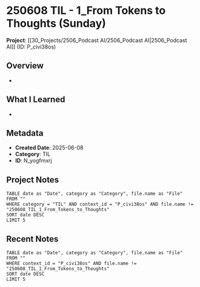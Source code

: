 # 250608 TIL - 1_From Tokens to Thoughts (Sunday)

**Project**: [[30_Projects/2506_Podcast AI/2506_Podcast AI|2506_Podcast AI]] (ID: P_civi38os)


## Overview
-
## What I Learned
- 


## Metadata
- **Created Date**: 2025-06-08
- **Category**: TIL
- **ID**: N_yogfmxrj



## Project Notes
```dataview
TABLE date as "Date", category as "Category", file.name as "File"
FROM ""
WHERE category = "TIL" AND context_id = "P_civi38os" AND file.name != "250608_TIL_1_From_Tokens_to_Thoughts"
SORT date DESC
LIMIT 5
```

## Recent Notes
```dataview
TABLE date as "Date", category as "Category", file.name as "File" 
FROM ""
WHERE context_id = "P_civi38os" AND file.name != "250608_TIL_1_From_Tokens_to_Thoughts"
SORT date DESC
LIMIT 5
```

